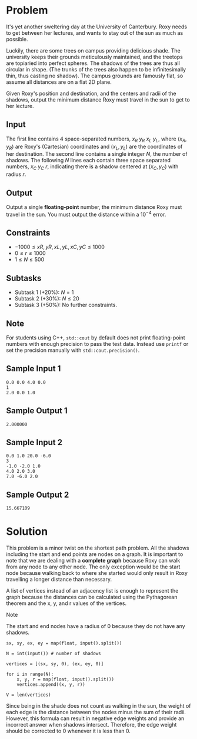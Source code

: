 # Problem

It's yet another sweltering day at the University of Canterbury. Roxy needs to get between her lectures, and wants to stay out of the sun as much as possible.

Luckily, there are some trees on campus providing delicious shade. The university keeps their grounds meticulously maintained, and the treetops are topiaried into perfect spheres. The shadows of the trees are thus all circular in shape. (The trunks of the trees also happen to be infinitesimally thin, thus casting no shadow). The campus grounds are famously flat, so assume all distances are on a flat 2D plane.

Given Roxy's position and destination, and the centers and radii of the shadows, output the minimum distance Roxy must travel in the sun to get to her lecture.

## Input
The first line contains 4 space-separated numbers, $x_R$ $y_R$ $x_L$ $y_L$, where $(x_R,y_R)$ are Roxy's (Cartesian) coordinates and $(x_L,y_L)$ are the coordinates of her destination. The second line contains a single integer $N$, the number of shadows. The following $N$ lines each contain three space separated numbers, $x_C$ $y_C$ $r$, indicating there is a shadow centered at $(x_C,y_C)$ with radius $r$.

## Output
Output a single **floating-point** number, the minimum distance Roxy must travel in the sun. You must output the distance within a $10^{−4}$ error.

## Constraints
 - $−1000\le xR,yR,xL,yL,xC,yC\le 1000$
 - $0\le r\le 1000$
 - $1\le N\le 500$
## Subtasks
 - Subtask 1 (+20%): $N=1$
 - Subtask 2 (+30%): $N\le 20$
 - Subtask 3 (+50%): No further constraints.
## Note
For students using C++, `std::cout` by default does not print floating-point numbers with enough precision to pass the test data. Instead use `printf` or set the precision manually with `std::cout.precision()`.

## Sample Input 1
```
0.0 0.0 4.0 0.0
1
2.0 0.0 1.0
```
## Sample Output 1
```
2.000000
```
 
## Sample Input 2
```
0.0 1.0 20.0 -6.0
3
-1.0 -2.0 1.0
4.0 2.0 3.0
7.0 -6.0 2.0
```
## Sample Output 2
```
15.667109
```

# Solution

This problem is a minor twist on the shortest path problem. All the shadows including the start and end points are nodes on a graph. It is important to note that we are dealing with a **complete graph** because Roxy can walk from any node to any other node. The only exception would be the start node because walking back to where she started would only result in Roxy travelling a longer distance than necessary.

A list of vertices instead of an adjacency list is enough to represent the graph because the distances can be calculated using the Pythagorean theorem and the x, y, and r values of the vertices.

> [!NOTE]
> The start and end nodes have a radius of 0 because they do not have any shadows.

```
sx, sy, ex, ey = map(float, input().split())

N = int(input()) # number of shadows

vertices = [(sx, sy, 0), (ex, ey, 0)]

for i in range(N):
    x, y, r = map(float, input().split())
    vertices.append((x, y, r))

V = len(vertices)
```

Since being in the shade does not count as walking in the sun, the weight of each edge is the distance between the nodes minus the sum of their radii. However, this formula can result in negative edge weights and provide an incorrect answer when shadows intersect. Therefore, the edge weight should be corrected to 0 whenever it is less than 0.